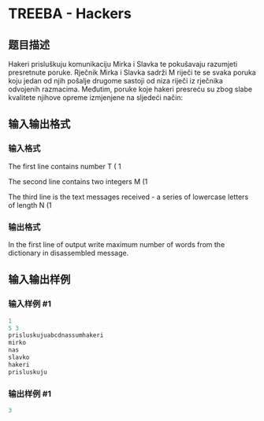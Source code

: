 # TREEBA - Hackers

## 题目描述

Hakeri prisluškuju komunikaciju Mirka i Slavka te pokušavaju razumjeti presretnute poruke. Rječnik Mirka i Slavka sadrži M riječi te se svaka poruka koju jedan od njih pošalje drugome sastoji od niza riječi iz rječnika odvojenih razmacima. Međutim, poruke koje hakeri presreću su zbog slabe kvalitete njihove opreme izmjenjene na sljedeći način:

## 输入输出格式

### 输入格式

The first line contains number T ( 1

The second line contains two integers M (1

The third line is the text messages received - a series of lowercase letters of length N (1

### 输出格式

In the first line of output write maximum number of words from the dictionary in disassembled message.

## 输入输出样例

### 输入样例 #1

```cpp
1
5 3 
prisluskujuabcdnassumhakeri 
mirko 
nas 
slavko 
hakeri 
prisluskuju
```


### 输出样例 #1

```cpp
3
```


